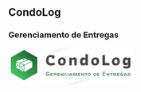 # <h2>CondoLog</h2>
<h3>Gerenciamento de Entregas</h3>
<img src="https://github.com/BrunoPucrs/CondoLog/blob/main/img/Condolog.jpg">
